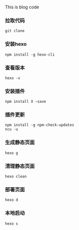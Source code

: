 This is blog code

### 拉取代码
```
git clone 
```
### 安装hexo
```
npm install -g hexo-cli
```
### 查看版本
```
hexo -v
```
### 安装插件
```
npm install X –save
```
###  插件更新
```
npm install -g npm-check-updates
ncu -u
```
###  生成静态页面
```
hexo g
```
###  清理静态页面
```
hexo clean
```
###  部署页面
```
hexo d
```
###  本地启动
```
hexo s
```
